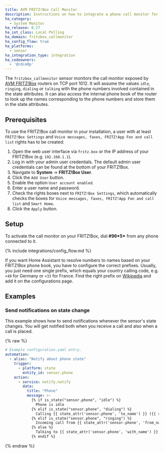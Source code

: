 ```yaml
---
title: AVM FRITZ!Box Call Monitor
description: Instructions on how to integrate a phone call monitor for AVM FRITZ!Box routers into Home Assistant.
ha_category:
  - System Monitor
ha_release: 0.27
ha_iot_class: Local Polling
ha_domain: fritzbox_callmonitor
ha_config_flow: true
ha_platforms:
  - sensor
ha_integration_type: integration
ha_codeowners:
  - '@cdce8p'
---
```


The `fritzbox_callmonitor` sensor monitors the call monitor exposed by [AVM FRITZ!Box](https://avm.de/produkte/fritzbox/) routers on TCP port 1012. It will assume the values `idle`, `ringing`, `dialing` or `talking` with the phone numbers involved contained in the state attributes.
It can also access the internal phone book of the router to look up the names corresponding to the phone numbers and store them in the state attributes.

## Prerequisites

To use the FRITZ!Box call monitor in your installation, a user with at least `FRITZ!Box Settings` and `Voice messages, faxes, FRITZ!App Fon and call list` rights has to be created:

1.  Open the web user interface via `fritz.box` or the IP address of your FRITZ!Box (e.g. `192.168.1.1`).
2.  Log in with your admin user credentials. The default admin user credentials can be found at the bottom of your FRITZ!Box.
3.  Navigate to **System** -> **FRITZ!Box User**.
4.  Click the `Add User` button.
5.  Enable the option `User account enabled`.
6.  Enter a user name and password.
7.  Check the rights boxes next to `FRITZ!Box Settings`, which automatically checks the boxes for `Voice messages, faxes, FRITZ!App Fon and call list` and `Smart Home`.
8.  Click the `Apply` button.

## Setup

To activate the call monitor on your FRITZ!Box, dial **#96\*5\*** from any phone connected to it.

{% include integrations/config_flow.md %}

If you want Home Assistant to resolve numbers to names based on your FRITZ!Box phone book, you have to configure the correct prefixes. Usually, you just need one single prefix, which equals your country calling code, e.g. `+49` for Germany or `+33` for France. Find the right prefix on [Wikipedia](https://en.wikipedia.org/wiki/List_of_country_calling_codes) and add it on the configurations page.

## Examples

### Send notifications on state change

This example shows how to send notifications whenever the sensor's state changes. You will get notified both when you receive a call and also when a call is placed.

{% raw %}

```yaml
# Example configuration.yaml entry.
automation:
  - alias: "Notify about phone state"
    trigger:
      - platform: state
        entity_id: sensor.phone
    action:
      - service: notify.notify
        data:
          title: "Phone"
          message: >-
            {% if is_state("sensor.phone", "idle") %}
              Phone is idle
            {% elif is_state("sensor.phone", "dialing") %}
              Calling {{ state_attr('sensor.phone', 'to_name') }} ({{ state_attr('sensor.phone', 'to') }})
            {% elif is_state("sensor.phone", "ringing") %}
              Incoming call from {{ state_attr('sensor.phone', 'from_name') }} ({{ state_attr('sensor.phone', 'from') }})
            {% else %}
              Talking to {{ state_attr('sensor.phone', 'with_name') }} ({{ state_attr('sensor.phone', 'with') }})
            {% endif %}
```

{% endraw %}
